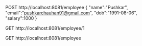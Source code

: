 POST
http://localhost:8081/employee
{
"name":"Pushkar",
"email":"pushkarchauhan91@gmail.com",
"dob":"1991-08-06",
"salary":1000
}

GET
http://localhost:8081/employee/1

GET
http://localhost:8081/employee
